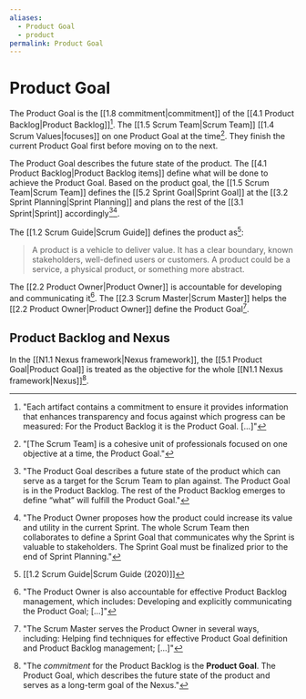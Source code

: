 ```yaml
---
aliases:
  - Product Goal
  - product
permalink: Product Goal
---
```


# Product Goal

The Product Goal is the [[1.8 commitment|commitment]] of the [[4.1 Product Backlog|Product Backlog]][^each-artifact-contains].   The [[1.5 Scrum Team|Scrum Team]] [[1.4 Scrum Values|focuses]] on one Product Goal at the time[^focus-product-goal]. They finish the current Product Goal first before moving on to the next.

[^each-artifact-contains]: "Each artifact contains a commitment to ensure it provides information that enhances transparency and focus against which progress can be measured: For the Product Backlog it is the Product Goal. \[...\]"[^scrum-guide-2020]
[^focus-product-goal]: "\[The Scrum Team\] is a cohesive unit of professionals focused on one objective at a time, the Product Goal."[^scrum-guide-2020]
[^product-goal-is]: "The Product Goal is the long-term objective for the Scrum Team. They must fulfill (or abandon) one objective before taking on the next."[^scrum-guide-2020]

The Product Goal describes the future state of the product. The [[4.1 Product Backlog|Product Backlog items]] define what will be done to achieve the Product Goal. Based on the product goal, the [[1.5 Scrum Team|Scrum Team]] defines the [[5.2 Sprint Goal|Sprint Goal]] at the [[3.2 Sprint Planning|Sprint Planning]] and plans the rest of the [[3.1 Sprint|Sprint]] accordingly[^product-goal-describes][^topic-one].

[^product-goal-describes]: "The Product Goal describes a future state of the product which can serve as a target for the Scrum Team to plan against. The Product Goal is in the Product Backlog. The rest of the Product Backlog emerges to define “what” will fulfill the Product Goal."[^scrum-guide-2020]
[^topic-one]: "The Product Owner proposes how the product could increase its value and utility in the current Sprint. The whole Scrum Team then collaborates to define a Sprint Goal that communicates why the Sprint is valuable to stakeholders. The Sprint Goal must be finalized prior to the end of Sprint Planning."[^scrum-guide-2020]

The [[1.2 Scrum Guide|Scrum Guide]] defines the product as[^scrum-guide-2020]:
> A product is a vehicle to deliver value. It has a clear boundary, known stakeholders, well-defined users or customers. A product could be a service, a physical product, or something more abstract.

The [[2.2 Product Owner|Product Owner]] is accountable for developing and communicating it[^po-accountable-for]. The [[2.3 Scrum Master|Scrum Master]] helps the [[2.2 Product Owner|Product Owner]] define the Product Goal[^scrum-master-serves].

[^po-accountable-for]: "The Product Owner is also accountable for effective Product Backlog management, which includes: Developing and explicitly communicating the Product Goal; \[...\]"[^scrum-guide-2020]

[^scrum-master-serves]: "The Scrum Master serves the Product Owner in several ways, including: Helping find techniques for effective Product Goal definition and Product Backlog management; \[...\]"[^scrum-guide-2020]

[^scrum-guide-2020]: [[1.2 Scrum Guide|Scrum Guide (2020)]]

## Product Backlog and Nexus

In the [[N1.1 Nexus framework|Nexus framework]], the [[5.1 Product Goal|Product Goal]] is treated as the objective for the whole [[N1.1 Nexus framework|Nexus]][^product-goal-nexus].

[^product-goal-nexus]: "The *commitment* for the Product Backlog is the **Product Goal**. The Product Goal, which describes the future state of the product and serves as a long-term goal of the Nexus."[^nexus-guide-2021]

[^nexus-guide-2021]: [[N1.2 Nexus Guide|Nexus Guide (2021)]]
